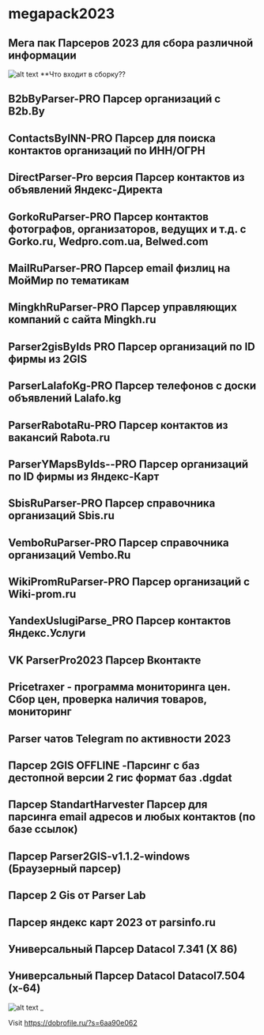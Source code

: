 # megapack2023
Мега пак Парсеров 2023 для сбора различной информации 
-
![alt text](https://telegra.ph/file/26b2b3a86174e0df3b5cd.jpg)
**Что входит в сборку??


B2bByParser-PRO Парсер организаций с B2b.By
-
ContactsByINN-PRO Парсер для поиска контактов организаций по ИНН/ОГРН
-
DirectParser-Pro версия Парсер контактов из объявлений Яндекс-Директа
-
GorkoRuParser-PRO Парсер контактов фотографов, организаторов, ведущих и т.д. с Gorko.ru, Wedpro.com.ua, Belwed.com
-
MailRuParser-PRO Парсер email физлиц на МойМир по тематикам
-
MingkhRuParser-PRO Парсер управляющих компаний с сайта Mingkh.ru
-
Parser2gisByIds PRO Парсер организаций по ID фирмы из 2GIS
-
ParserLalafoKg-PRO Парсер телефонов с доски объявлений Lalafo.kg
-
ParserRabotaRu-PRO Парсер контактов из вакансий Rabota.ru
-
ParserYMapsByIds--PRO Парсер организаций по ID фирмы из Яндекс-Карт
-
SbisRuParser-PRO Парсер справочника организаций Sbis.ru
-
VemboRuParser-PRO Парсер справочника организаций Vembo.Ru
-
WikiPromRuParser-PRO Парсер организаций с Wiki-prom.ru
-
YandexUslugiParse_PRO Парсер контактов Яндекс.Услуги
-
VK ParserPro2023  Парсер Вконтакте
-
Pricetraxer - программа мониторинга цен. Сбор цен, проверка наличия товаров, мониторинг
-
Parser чатов Telegram по активности 2023
-
Парсер 2GIS OFFLINE -Парсинг с баз дестопной версии 2 гис формат баз .dgdat 
-
Парсер StandartHarvester  Парсер для парсинга email адресов и любых контактов (по базе ссылок)
-
Парсер Parser2GIS-v1.1.2-windows (Браузерный парсер)
-
Парсер 2 Gis от Parser Lab 
-
Парсер яндекс карт 2023  от parsinfo.ru
-
Универсальный Парсер Datacol 7.341 (X 86)
-
Универсальный Парсер Datacol Datacol7.504  (x-64)
-
![alt text](https://telegra.ph/file/85c84a52bb940968504d1.png)
_

Visit https://dobrofile.ru/?s=6aa90e062
